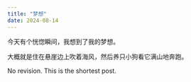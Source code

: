 ```yaml
---
title: "梦想"
date: 2024-08-14
---
```


今天有个恍惚瞬间，我想到了我的梦想。

大概就是住在悬崖边上吹着海风，然后养只小狗看它满山地奔跑。

No revision. This is the shortest post.
